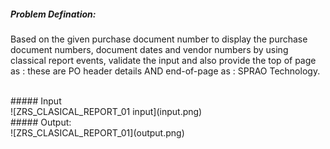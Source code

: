 ##### Problem Defination:
Based on the given purchase document number to display the purchase document numbers, document dates and vendor numbers by using classical report events,
validate the input and also provide the top of page as : these are PO header details AND end-of-page as : SPRAO Technology.

<br>
##### Input <br>
![ZRS_CLASICAL_REPORT_01 input](input.png)

<br>
##### Output: <br>
![ZRS_CLASICAL_REPORT_01](output.png)
